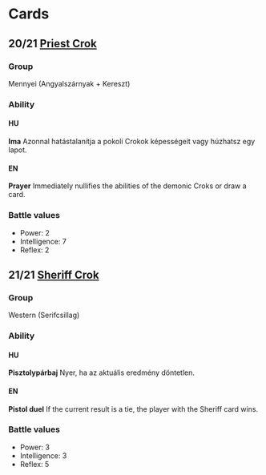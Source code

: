 # Cards

## 20/21 [Priest Crok](https://mastercrokccg.wordpress.com/2013/01/03/mc-i-szeria/#jp-carousel-36)
### Group
Mennyei (Angyalszárnyak + Kereszt)
### Ability
#### HU
**Ima**
Azonnal hatástalanítja a pokoli Crokok képességeit vagy húzhatsz egy lapot.
#### EN
**Prayer**
Immediately nullifies the abilities of the demonic Croks or draw a card.
### Battle values
- Power: 2
- Intelligence: 7
- Reflex: 2

## 21/21 [Sheriff Crok](https://mastercrokccg.wordpress.com/2013/01/03/mc-i-szeria/#jp-carousel-37)
### Group
Western (Serifcsillag)
### Ability
#### HU
**Pisztolypárbaj**
Nyer, ha az aktuális eredmény döntetlen.
#### EN
**Pistol duel**
If the current result is a tie, the player with the Sheriff card wins.
### Battle values
- Power: 3
- Intelligence: 3
- Reflex: 5

